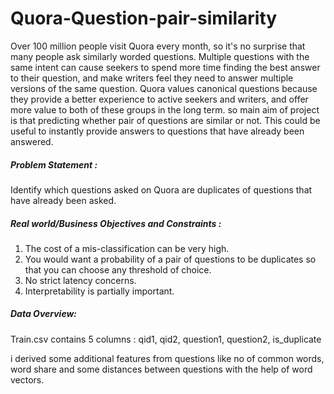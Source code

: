 # Quora-Question-pair-similarity
Over 100 million people visit Quora every month, so it's no surprise that many people ask similarly worded questions. Multiple questions with the same intent can cause seekers to spend more time finding the best answer to their question, and make writers feel they need to answer multiple versions of the same question. Quora values canonical questions because they provide a better experience to active seekers and writers, and offer more value to both of these groups in the long term.  so main aim of project is that predicting whether pair of questions are similar or not. This could be useful to instantly provide answers to questions that have already been answered.
##### Problem Statement :
Identify which questions asked on Quora are duplicates of questions that have already been asked.

##### Real world/Business Objectives and Constraints :
1. The cost of a mis-classification can be very high.
2. You would want a probability of a pair of questions to be duplicates so that you can choose any threshold of choice.
3. No strict latency concerns.
4. Interpretability is partially important.

##### Data Overview:
Train.csv contains 5 columns : qid1, qid2, question1, question2, is_duplicate

i derived some additional features from questions like no of common words, word share and some distances between questions with the help of word vectors. 



